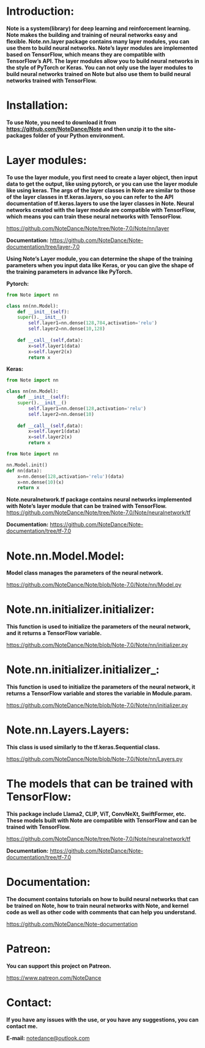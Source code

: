 # Introduction:
**Note is a system(library) for deep learning and reinforcement learning. Note makes the building and training of neural networks easy and flexible. Note.nn.layer package contains many layer modules, you can use them to build neural networks. Note’s layer modules are implemented based on TensorFlow, which means they are compatible with TensorFlow’s API. The layer modules allow you to build neural networks in the style of PyTorch or Keras. You can not only use the layer modules to build neural networks trained on Note but also use them to build neural networks trained with TensorFlow.**


# Installation:
**To use Note, you need to download it from https://github.com/NoteDance/Note and then unzip it to the site-packages folder of your Python environment.**


# Layer modules:
**To use the layer module, you first need to create a layer object, then input data to get the output, like using pytorch, or you can use the layer module like using keras. The args of the layer classes in Note are similar to those of the layer classes in tf.keras.layers, so you can refer to the API documentation of tf.keras.layers to use the layer classes in Note. Neural networks created with the layer module are compatible with TensorFlow, which means you can train these neural networks with TensorFlow.**

https://github.com/NoteDance/Note/tree/Note-7.0/Note/nn/layer

**Documentation:** https://github.com/NoteDance/Note-documentation/tree/layer-7.0

**Using Note’s Layer module, you can determine the shape of the training parameters when you input data like Keras, or you can give the shape of the training parameters in advance like PyTorch.**

**Pytorch:**
```python
from Note import nn

class nn(nn.Model):
    def __init__(self):
	super().__init__()
        self.layer1=nn.dense(128,784,activation='relu')
        self.layer2=nn.dense(10,128)
    
    def __call__(self,data):
        x=self.layer1(data)
        x=self.layer2(x)
        return x
```
**Keras:**
```python
from Note import nn

class nn(nn.Model):
    def __init__(self):
	super().__init__()
        self.layer1=nn.dense(128,activation='relu')
        self.layer2=nn.dense(10)
    
    def __call__(self,data):
        x=self.layer1(data)
        x=self.layer2(x)
        return x
```
```python
from Note import nn

nn.Model.init()
def nn(data):
    x=nn.dense(128,activation='relu')(data)
    x=nn.dense(10)(x)
    return x
```
**Note.neuralnetwork.tf package contains neural networks implemented with Note’s layer module that can be trained with TensorFlow.**
https://github.com/NoteDance/Note/tree/Note-7.0/Note/neuralnetwork/tf

**Documentation:** https://github.com/NoteDance/Note-documentation/tree/tf-7.0


# Note.nn.Model.Model:
**Model class manages the parameters of the neural network.**

https://github.com/NoteDance/Note/blob/Note-7.0/Note/nn/Model.py


# Note.nn.initializer.initializer:
**This function is used to initialize the parameters of the neural network, and it returns a TensorFlow variable.**

https://github.com/NoteDance/Note/blob/Note-7.0/Note/nn/initializer.py


# Note.nn.initializer.initializer_:
**This function is used to initialize the parameters of the neural network, it returns a TensorFlow variable and stores the variable in Module.param.**

https://github.com/NoteDance/Note/blob/Note-7.0/Note/nn/initializer.py


# Note.nn.Layers.Layers:
**This class is used similarly to the tf.keras.Sequential class.**

https://github.com/NoteDance/Note/blob/Note-7.0/Note/nn/Layers.py


# The models that can be trained with TensorFlow:
**This package include Llama2, CLIP, ViT, ConvNeXt, SwiftFormer, etc. These models built with Note are compatible with TensorFlow and can be trained with TensorFlow.**

https://github.com/NoteDance/Note/tree/Note-7.0/Note/neuralnetwork/tf

**Documentation:** https://github.com/NoteDance/Note-documentation/tree/tf-7.0


# Documentation:
**The document contains tutorials on how to build neural networks that can be trained on Note, how to train neural networks with Note, and kernel code as well as other code with comments that can help you understand.**

https://github.com/NoteDance/Note-documentation


# Patreon:
**You can support this project on Patreon.**

https://www.patreon.com/NoteDance


# Contact:
**If you have any issues with the use, or you have any suggestions, you can contact me.**

**E-mail:** notedance@outlook.com
